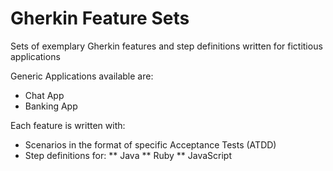 # Gherkin Feature Sets
Sets of exemplary Gherkin features and step definitions written for fictitious applications

Generic Applications available are:
* Chat App
* Banking App

Each feature is written with:
* Scenarios in the format of specific Acceptance Tests (ATDD)
* Step definitions for:
** Java
** Ruby
** JavaScript
